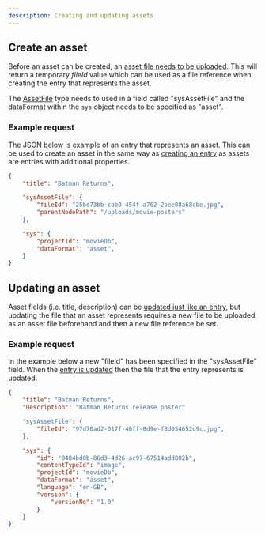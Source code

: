 ```yaml
---
description: Creating and updating assets
---
```


## Create an asset

Before an asset can be created, an [asset file needs to be uploaded](/assets/upload-asset-file.md). This will return a temporary *fileId* value which can be used as a file reference when creating the entry that represents the asset.

The [AssetFile](/model/assetfile.md) type needs to used in a field called "sysAssetFile" and the dataFormat within the `sys` object needs to be specified as "asset".

### Example request

The JSON below is example of an entry that represents an asset. This can be used to create an asset in the same way as [creating an entry](/entries/create-as-antry.md) as assets are entries with additional properties.

```json
{
    "title": "Batman Returns",

    "sysAssetFile": {
        "fileId": "25bd73bb-cbb0-454f-a762-2bee08a68cbe.jpg",
        "parentNodePath": "/uploads/movie-posters"
    },

    "sys": {
        "projectId": "movieDb",
        "dataFormat": "asset",
    }
}
```

## Updating an asset

Asset fields (i.e. title, description) can be [updated just like an entry](/entries/update-an-entry.md), but updating the file that an asset represents requires a new file to be uploaded as an asset file beforehand and then a new file reference be set.

### Example request

In the example below a new "fileId" has been specified in the "sysAssetFile" field. When the [entry is updated](/entries/update-an-entry.md) then the file that the entry represents is updated.

```json
{
    "title": "Batman Returns",
    "Description": "Batman Returns release poster"

    "sysAssetFile": {
        "fileId": "97d70ad2-017f-46ff-8d9e-f8d054652d9c.jpg",
    },

    "sys": {
        "id": "0484bd0b-86d3-4d26-ac97-67514add802b",
        "contentTypeId": "image",
        "projectId": "movieDb",
        "dataFormat": "asset",
        "language": "en-GB",
        "version": {
            "versionNo": "1.0"
        }
    }
}
```